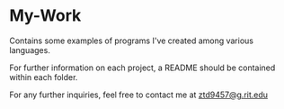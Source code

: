 # My-Work
Contains some examples of programs I've created among various languages.

For further information on each project, a README should be contained within each folder.

For any further inquiries, feel free to contact me at ztd9457@g.rit.edu
